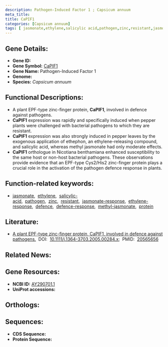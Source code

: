 ```yaml
---
description: Pathogen-Induced Factor 1 ; Capsicum annuum
meta_title:
title: CaPIF1
categories: [Capsicum annuum]
tags: [ jasmonate,ethylene,salicylic acid,pathogen,zinc,resistant,jasmonate response,ethylene response,defence,defence response,methyl jasmonate,protein ]
---
```


## Gene Details:
- **Gene ID:** []()
- **Gene Symbol:** <u>CaPIF1</u>
- **Gene Name:** Pathogen-Induced Factor 1
- **Genome:** []()
- **Species:** *Capsicum annuum*

## Functional Descriptions:
   - A plant EPF-type zinc-finger protein, **CaPIF1**, involved in defence against pathogens.
   - **CaPIF1** expression was rapidly and specifically induced when pepper plants were challenged with bacterial pathogens to which they are resistant.
   - **CaPIF1** expression was also strongly induced in pepper leaves by the exogenous application of ethephon, an ethylene-releasing compound, and salicylic acid, whereas methyl jasmonate had only moderate effects.
   - **CaPIF1** orthologue in Nicotiana benthamiana enhanced susceptibility to the same host or non-host bacterial pathogens. These observations provide evidence that an EPF-type Cys2/His2 zinc-finger protein plays a crucial role in the activation of the pathogen defence response in plants.

## Function-related keywords:
   - [jasmonate](/tags/jasmonate/),&nbsp;&nbsp;[ethylene](/tags/ethylene/),&nbsp;&nbsp;[salicylic-acid](/tags/salicylic-acid/),&nbsp;&nbsp;[pathogen](/tags/pathogen/),&nbsp;&nbsp;[zinc](/tags/zinc/),&nbsp;&nbsp;[resistant](/tags/resistant/),&nbsp;&nbsp;[jasmonate-response](/tags/jasmonate-response/),&nbsp;&nbsp;[ethylene-response](/tags/ethylene-response/),&nbsp;&nbsp;[defence](/tags/defence/),&nbsp;&nbsp;[defence-response](/tags/defence-response/),&nbsp;&nbsp;[methyl-jasmonate](/tags/methyl-jasmonate/),&nbsp;&nbsp;[protein](/tags/protein/)

## Literature:
   - [A plant EPF-type zinc-finger protein, CaPIF1, involved in defence against pathogens.](https://doi.org/10.1111/j.1364-3703.2005.00284.x)&nbsp;&nbsp;DOI:&nbsp;&nbsp;[10.1111/j.1364-3703.2005.00284.x](https://doi.org/10.1111/j.1364-3703.2005.00284.x);&nbsp;&nbsp;PMID:&nbsp;&nbsp;[20565656](https://pubmed.ncbi.nlm.nih.gov/20565656/)

## Related News:

## Gene Resources:
- **NCBI ID:**  [AY290701.1](https://www.ncbi.nlm.nih.gov/gene/?term=AY290701.1)
- **UniProt accessions:**  [](https://www.uniprot.org/uniprotkb//entry)

## Orthologs:

## Sequences:
- **CDS Sequence:**
- **Protein Sequence:**
